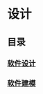 # 设计

## 目录

### [软件设计](./software-design/software-design.md)

### [软件建模](./software-modeling/software-modeling.md)
